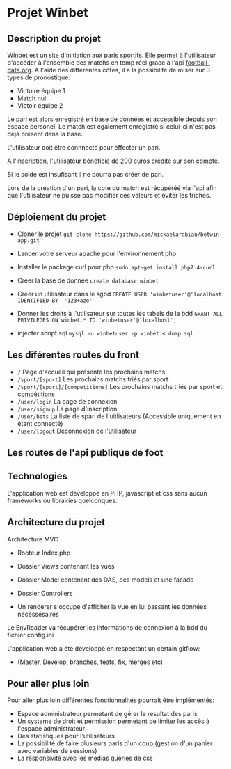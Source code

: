 # Projet Winbet


## Description du projet

Winbet est un site d'initiation aux paris sportifs.
Elle permet à l'utilisateur d'accéder à l'ensemble des matchs en temp réel grace à l'api [football-data.org](http://api.football-data.org "Api").
A l'aide des différentes côtes, il a la possibilité de miser sur 3 types de pronostique: 
- Victoire équipe 1
- Match nul
- Victoir équipe 2

Le pari est alors enregistré en base de données et accessible depuis son espace personel. Le match est également enregistré si celui-ci n'est pas déjà présent dans la base.

L'utilisateur doit être connnecté pour éffecter un pari.

A l'inscription, l'utilisateur bénéficie de 200 euros crédité sur son compte.

Si le solde est insufisant il ne pourra pas créer de pari.

Lors de la création d'un pari, la cote du match est récupéréé via l'api afin que l'utilisateur ne puisse pas modifier ces valeurs et éviter les triches.

## Déploiement du projet

- Cloner le projet
`git clone https://github.com/mickaelarabian/betwin-app.git`

- Lancer votre serveur apache pour l'environnement php

- Installer le package curl pour php
`sudo apt-get install php7.4-curl`

- Créer la base de donnée
`create database winbet`

- Créer un utilisateur dans le sgbd
`CREATE USER 'winbetuser'@'localhost' IDENTIFIED BY  '123+aze'`

- Donner les droits à l'utilisateur sur toutes les tabels de la bdd
`GRANT ALL PRIVILEGES ON winbet.* TO 'winbetuser'@'localhost';`

- injecter script sql
`mysql -u winbetuser -p winbet < dump.sql`

## Les diférentes routes du front

- `/` Page d'accueil qui présente les prochains matchs
- `/sport/[sport]` Les prochains matchs triés par sport
- `/sport/[sport]/[competitions]` Les prochains matchs triés par sport et compétitions
- `/user/login` La page de connexion
- `/user/signup` La page d'inscription
- `/user/bets` La liste de spari de l'uitlisateurs (Accessible uniquement en étant connecté)
- `/user/logout` Deconnexion de l'utilisateur

## Les routes de l'api publique de foot



## Technologies

L'application web est développé en PHP, javascript et css sans aucun frameworks ou librairies quelconques.

## Architecture du projet

Architecture MVC

- Rooteur Index.php

- Dossier Views contenant les vues

- Dossier Model contenant des DAS, des models et une facade

- Dossier Controllers

- Un renderer s'occupe d'afficher la vue en lui passant les données nécéssésaires

Le EnvReader va récupérer les informations de connexion à la bdd du fichier config.ini


L'application web a été développé en respectant un certain gitflow:

- (Master, Develop, branches, feats, fix, merges etc)

## Pour aller plus loin

Pour aller plus loin différentes fonctionnalités pourrait être implémentés:

- Espace administrateur permetant de gérer le resultat des paris
- Un systeme de droit et permission permetant de limiter les accès à l'espace administrateur
- Des statistiques pour l'utilisateurs
- La possibilité de faire plusieurs paris d'un coup (gestion d'un panier avec variables de sessions)
- La résponsivité avec les medias queries de css
